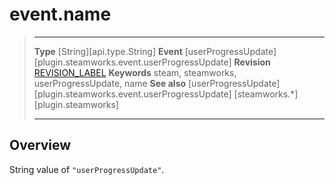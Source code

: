 # event.name

> --------------------- ------------------------------------------------------------------------------------------
> __Type__              [String][api.type.String]
> __Event__             [userProgressUpdate][plugin.steamworks.event.userProgressUpdate]
> __Revision__          [REVISION_LABEL](REVISION_URL)
> __Keywords__          steam, steamworks, userProgressUpdate, name
> __See also__          [userProgressUpdate][plugin.steamworks.event.userProgressUpdate]
>                       [steamworks.*][plugin.steamworks]
> --------------------- ------------------------------------------------------------------------------------------

## Overview

String value of `"userProgressUpdate"`.
